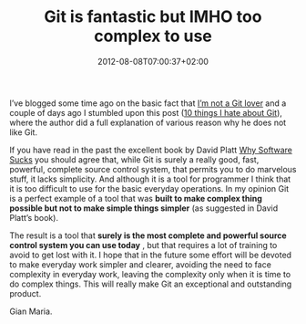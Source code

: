 ﻿---
title: "Git is fantastic but IMHO too complex to use"
description: ""
date: 2012-08-08T07:00:37+02:00
draft: false
tags: [Tools and library]
categories: [Tools and library]
---
I’ve blogged some time ago on the basic fact that [I’m not a Git lover](http://www.codewrecks.com/blog/index.php/2012/07/25/i-do-not-like-git-if-you-want-blame-me-for-this/) and a couple of days ago I stumbled upon this post ([10 things I hate about Git](https://steveko.wordpress.com/2012/02/24/10-things-i-hate-about-git/)), where the author did a full explanation of various reason why he does not like Git.

If you have read in the past the excellent book by David Platt [Why Software Sucks](http://www.whysoftwaresucks.com/) you should agree that, while Git is surely a really good, fast, powerful, complete source control system, that permits you to do marvelous stuff, it lacks simplicity. And although it is a tool for programmer I think that it is too difficult to use for the basic everyday operations. In my opinion Git is a perfect example of a tool that was  **built to make complex thing possible but not to make simple things simpler** (as suggested in David Platt’s book).

The result is a tool that  **surely is the most complete and powerful source control system you can use today** , but that requires a lot of training to avoid to get lost with it. I hope that in the future some effort will be devoted to make everyday work simpler and clearer, avoiding the need to face complexity in everyday work, leaving the complexity only when it is time to do complex things. This will really make Git an exceptional and outstanding product.

Gian Maria.
